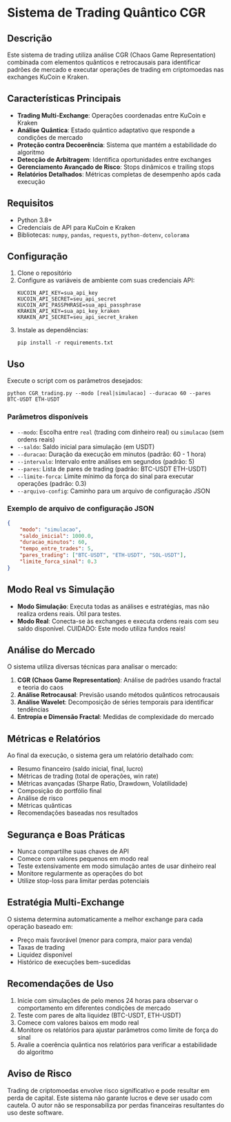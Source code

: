 # Sistema de Trading Quântico CGR

## Descrição
Este sistema de trading utiliza análise CGR (Chaos Game Representation) combinada com elementos quânticos e retrocausais para identificar padrões de mercado e executar operações de trading em criptomoedas nas exchanges KuCoin e Kraken.

## Características Principais
- **Trading Multi-Exchange**: Operações coordenadas entre KuCoin e Kraken
- **Análise Quântica**: Estado quântico adaptativo que responde a condições de mercado
- **Proteção contra Decoerência**: Sistema que mantém a estabilidade do algoritmo 
- **Detecção de Arbitragem**: Identifica oportunidades entre exchanges
- **Gerenciamento Avançado de Risco**: Stops dinâmicos e trailing stops
- **Relatórios Detalhados**: Métricas completas de desempenho após cada execução

## Requisitos
- Python 3.8+
- Credenciais de API para KuCoin e Kraken
- Bibliotecas: `numpy`, `pandas`, `requests`, `python-dotenv`, `colorama`

## Configuração
1. Clone o repositório
2. Configure as variáveis de ambiente com suas credenciais API:
   ```
   KUCOIN_API_KEY=sua_api_key
   KUCOIN_API_SECRET=seu_api_secret
   KUCOIN_API_PASSPHRASE=sua_api_passphrase
   KRAKEN_API_KEY=sua_api_key_kraken
   KRAKEN_API_SECRET=seu_api_secret_kraken
   ```
3. Instale as dependências:
   ```
   pip install -r requirements.txt
   ```

## Uso
Execute o script com os parâmetros desejados:

```
python CGR_trading.py --modo [real|simulacao] --duracao 60 --pares BTC-USDT ETH-USDT
```

### Parâmetros disponíveis
- `--modo`: Escolha entre `real` (trading com dinheiro real) ou `simulacao` (sem ordens reais)
- `--saldo`: Saldo inicial para simulação (em USDT)
- `--duracao`: Duração da execução em minutos (padrão: 60 - 1 hora)
- `--intervalo`: Intervalo entre análises em segundos (padrão: 5)
- `--pares`: Lista de pares de trading (padrão: BTC-USDT ETH-USDT)
- `--limite-forca`: Limite mínimo da força do sinal para executar operações (padrão: 0.3)
- `--arquivo-config`: Caminho para um arquivo de configuração JSON

### Exemplo de arquivo de configuração JSON
```json
{
    "modo": "simulacao",
    "saldo_inicial": 1000.0,
    "duracao_minutos": 60,
    "tempo_entre_trades": 5,
    "pares_trading": ["BTC-USDT", "ETH-USDT", "SOL-USDT"],
    "limite_forca_sinal": 0.3
}
```

## Modo Real vs Simulação
- **Modo Simulação**: Executa todas as análises e estratégias, mas não realiza ordens reais. Útil para testes.
- **Modo Real**: Conecta-se às exchanges e executa ordens reais com seu saldo disponível. CUIDADO: Este modo utiliza fundos reais!

## Análise do Mercado
O sistema utiliza diversas técnicas para analisar o mercado:

1. **CGR (Chaos Game Representation)**: Análise de padrões usando fractal e teoria do caos
2. **Análise Retrocausal**: Previsão usando métodos quânticos retrocausais
3. **Análise Wavelet**: Decomposição de séries temporais para identificar tendências
4. **Entropia e Dimensão Fractal**: Medidas de complexidade do mercado

## Métricas e Relatórios
Ao final da execução, o sistema gera um relatório detalhado com:
- Resumo financeiro (saldo inicial, final, lucro)
- Métricas de trading (total de operações, win rate)
- Métricas avançadas (Sharpe Ratio, Drawdown, Volatilidade)
- Composição do portfólio final
- Análise de risco
- Métricas quânticas
- Recomendações baseadas nos resultados

## Segurança e Boas Práticas
- Nunca compartilhe suas chaves de API
- Comece com valores pequenos em modo real
- Teste extensivamente em modo simulação antes de usar dinheiro real
- Monitore regularmente as operações do bot
- Utilize stop-loss para limitar perdas potenciais

## Estratégia Multi-Exchange
O sistema determina automaticamente a melhor exchange para cada operação baseado em:
- Preço mais favorável (menor para compra, maior para venda)
- Taxas de trading
- Liquidez disponível
- Histórico de execuções bem-sucedidas

## Recomendações de Uso
1. Inicie com simulações de pelo menos 24 horas para observar o comportamento em diferentes condições de mercado
2. Teste com pares de alta liquidez (BTC-USDT, ETH-USDT)
3. Comece com valores baixos em modo real
4. Monitore os relatórios para ajustar parâmetros como limite de força do sinal
5. Avalie a coerência quântica nos relatórios para verificar a estabilidade do algoritmo

## Aviso de Risco
Trading de criptomoedas envolve risco significativo e pode resultar em perda de capital. Este sistema não garante lucros e deve ser usado com cautela. O autor não se responsabiliza por perdas financeiras resultantes do uso deste software.
